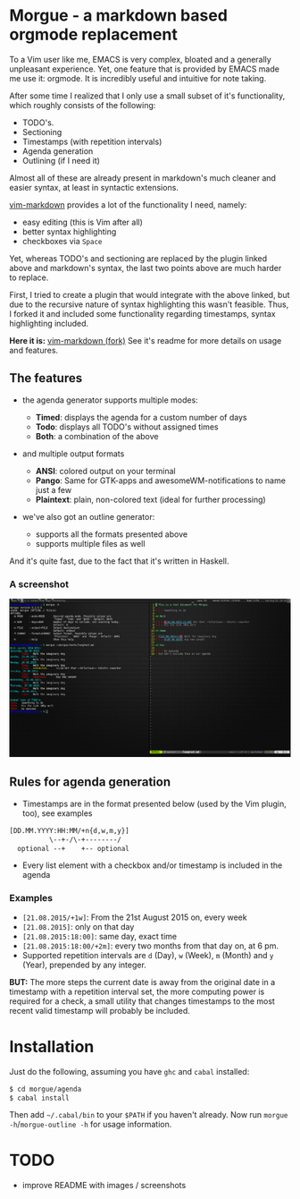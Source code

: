 # Morgue - a markdown based orgmode replacement

To a Vim user like me, EMACS is very complex, bloated and a generally
unpleasant experience. Yet, one feature that is provided by EMACS made
me use it: orgmode. It is incredibly useful and intuitive for note taking.

After some time I realized that I only use a small subset of it's functionality,
which roughly consists of the following:

* TODO's.
* Sectioning
* Timestamps (with repetition intervals)
* Agenda generation
* Outlining (if I need it)

Almost all of these are already present in markdown's much cleaner and
easier syntax, at least in syntactic extensions.

[vim-markdown](http://www.github.com/gabrielelana/vim-markdown) provides
a lot of the functionality I need, namely:

* easy editing (this is Vim after all)
* better syntax highlighting
* checkboxes via `Space`

Yet, whereas TODO's and sectioning are replaced by the plugin linked above
and markdown's syntax, the last two points above are much harder to replace.

First, I tried to create a plugin that would integrate with the above linked,
but due to the recursive nature of syntax highlighting this wasn't feasible.
Thus, I forked it and included some functionality regarding timestamps, syntax
highlighting included.

**Here it is:** [vim-markdown (fork)](http://www.github.com/ibabushkin/vim-markdown)
See it's readme for more details on usage and features.

## The features

* the agenda generator supports multiple modes:
  * **Timed**: displays the agenda for a custom number of days
  * **Todo**: displays all TODO's without assigned times
  * **Both**: a combination of the above
* and multiple output formats
  * **ANSI**: colored output on your terminal
  * **Pango**: Same for GTK-apps and awesomeWM-notifications to name just a few
  * **Plaintext**: plain, non-colored text (ideal for further processing)

* we've also got an outline generator:
  * supports all the formats presented above
  * supports multiple files as well

And it's quite fast, due to the fact that it's written in Haskell.

### A screenshot
![ansi agenda and vim](http://www.github.com/ibabushkin/morgue/raw/master/ansi_agenda_and_vim.png)

## Rules for agenda generation

* Timestamps are in the format presented below (used by the Vim plugin, too), see examples
```
[DD.MM.YYYY:HH:MM/+n{d,w,m,y}]
          \--+-/\-+--------/
  optional --+    +-- optional
```
* Every list element with a checkbox and/or timestamp is included in the agenda

### Examples

* `[21.08.2015/+1w]`: From the 21st August 2015 on, every week
* `[21.08.2015]`: only on that day
* `[21.08.2015:18:00]`: same day, exact time
* `[21.08.2015:18:00/+2m]`: every two months from that day on, at 6 pm.
* Supported repetition intervals are `d` (Day), `w` (Week), `m` (Month) and `y` (Year),
  prepended by any integer.

**BUT:** The more steps the current date is away from the original date in a timestamp
with a repetition interval set, the more computing power is required for a check,
a small utility that changes timestamps to the most recent valid timestamp will probably
be included. 

# Installation

Just do the following, assuming you have `ghc` and `cabal` installed:
```
$ cd morgue/agenda
$ cabal install
``` 
Then add `~/.cabal/bin` to your `$PATH` if you haven't already.
Now run `morgue -h`/`morgue-outline -h` for usage information.

# TODO

* improve README with images / screenshots

